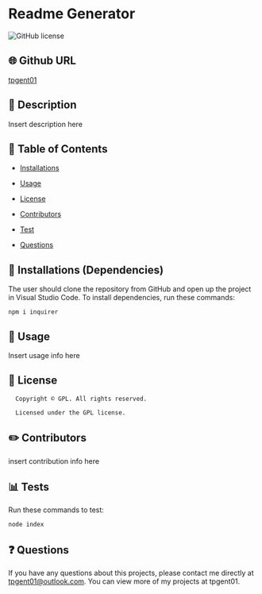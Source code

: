 # Readme Generator
![GitHub license](https://img.shields.io/badge/license-GPL-yellowgreen.svg)
## 🌐 Github URL
[tpgent01](https://github.com/tpgent01/)
## 💬 Description 
Insert description here
## 📓 Table of Contents 
* [Installations](#dependencies)
* [Usage](#usage)

* [License](#license)

* [Contributors](#contributors)
* [Test](#test)
* [Questions](#questions)
## 🔌 Installations (Dependencies)
The user should clone the repository from GitHub and open up the project in Visual Studio Code.
To install dependencies, run these commands:
```
npm i inquirer
```
## 🎨 Usage
Insert usage info here
## 📛 License
      Copyright © GPL. All rights reserved. 
      
      Licensed under the GPL license.
## ✏️ Contributors
insert contribution info here
## 📊 Tests
Run these commands to test:
```
node index
```
## ❓ Questions
If you have any questions about this projects, please contact me directly at tpgent01@outlook.com. 
You can view more of my projects at tpgent01.
